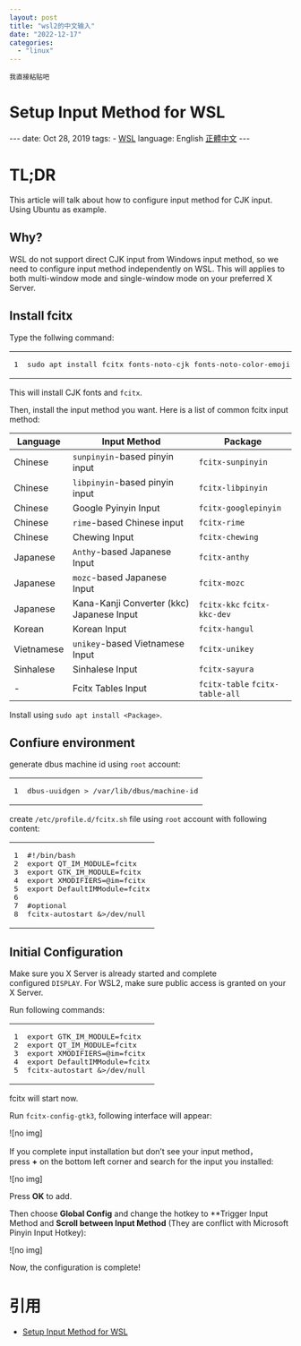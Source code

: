 ```yaml
---
layout: post
title: "wsl2的中文输入"
date: "2022-12-17"
categories: 
  - "linux"
---
```


```
我直接粘贴吧
```

# Setup Input Method for WSL

\--- date: Oct 28, 2019 tags: - [WSL](https://patrickwu.space/tags/WSL/) language: English [正體中文](https://patrickwu.space/2019/10/28/wsl-fcitx-setup-cn/) ---

# TL;DR

This article will talk about how to configure input method for CJK input. Using Ubuntu as example.

## Why?

WSL do not support direct CJK input from Windows input method, so we need to configure input method independently on WSL. This will applies to both multi-window mode and single-window mode on your preferred X Server.

## Install fcitx

Type the follwing command:

<table><tbody><tr><td class="gutter"><pre><span class="line">1</span></pre></td><td class="code"><pre><span class="line">sudo apt install fcitx fonts-noto-cjk fonts-noto-color-emoji dbus-x11</span></pre></td></tr></tbody></table>

This will install CJK fonts and `fcitx`.

Then, install the input method you want. Here is a list of common fcitx input method:

| Language | Input Method | Package |
| --- | --- | --- |
| Chinese | `sunpinyin`\-based pinyin input | `fcitx-sunpinyin` |
| Chinese | `libpinyin`\-based pinyin input | `fcitx-libpinyin` |
| Chinese | Google Pyinyin Input | `fcitx-googlepinyin` |
| Chinese | `rime`\-based Chinese input | `fcitx-rime` |
| Chinese | Chewing Input | `fcitx-chewing` |
| Japanese | `Anthy`\-based Japanese Input | `fcitx-anthy` |
| Japanese | `mozc`\-based Japanese Input | `fcitx-mozc` |
| Japanese | Kana-Kanji Converter (kkc) Japanese Input | `fcitx-kkc` `fcitx-kkc-dev` |
| Korean | Korean Input | `fcitx-hangul` |
| Vietnamese | `unikey`\-based Vietnamese Input | `fcitx-unikey` |
| Sinhalese | Sinhalese Input | `fcitx-sayura` |
| \- | Fcitx Tables Input | `fcitx-table` `fcitx-table-all` |

Install using `sudo apt install <Package>`.

## Confiure environment

generate dbus machine id using `root` account:

<table><tbody><tr><td class="gutter"><pre><span class="line">1</span></pre></td><td class="code"><pre><span class="line">dbus-uuidgen &gt; /var/lib/dbus/machine-id</span></pre></td></tr></tbody></table>

create `/etc/profile.d/fcitx.sh` file using `root` account with following content:

<table><tbody><tr><td class="gutter"><pre><span class="line">1</span>
<span class="line">2</span>
<span class="line">3</span>
<span class="line">4</span>
<span class="line">5</span>
<span class="line">6</span>
<span class="line">7</span>
<span class="line">8</span></pre></td><td class="code"><pre><span class="line"><span class="meta prompt_">#</span><span class="language-bash">!/bin/bash</span></span>
<span class="line">export QT_IM_MODULE=fcitx</span>
<span class="line">export GTK_IM_MODULE=fcitx</span>
<span class="line">export XMODIFIERS=@im=fcitx</span>
<span class="line">export DefaultIMModule=fcitx</span>
<div></div>
<span class="line"><span class="meta prompt_">#</span><span class="language-bash">optional</span></span>
<span class="line">fcitx-autostart &amp;&gt;/dev/null</span></pre></td></tr></tbody></table>

## Initial Configuration

Make sure you X Server is already started and complete configured `DISPLAY`. For WSL2, make sure public access is granted on your X Server.

Run following commands:

<table><tbody><tr><td class="gutter"><pre><span class="line">1</span>
<span class="line">2</span>
<span class="line">3</span>
<span class="line">4</span>
<span class="line">5</span></pre></td><td class="code"><pre><span class="line">export GTK_IM_MODULE=fcitx</span>
<span class="line">export QT_IM_MODULE=fcitx</span>
<span class="line">export XMODIFIERS=@im=fcitx</span>
<span class="line">export DefaultIMModule=fcitx</span>
<span class="line">fcitx-autostart &amp;&gt;/dev/null</span></pre></td></tr></tbody></table>

fcitx will start now.

Run `fcitx-config-gtk3`, following interface will appear:

![no img]

If you complete input installation but don’t see your input method，press **+** on the bottom left corner and search for the input you installed:

![no img]

Press **OK** to add.

Then choose **Global Config** and change the hotkey to \*\*Trigger Input Method and **Scroll between Input Method** (They are conflict with Microsoft Pinyin Input Hotkey):

![no img]

Now, the configuration is complete!

# 引用

- [Setup Input Method for WSL](https://patrickwu.space/2019/10/28/wsl-fcitx-setup/)
